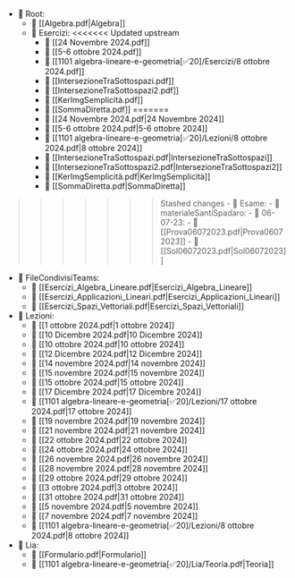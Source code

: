 - 📁 Root:
  - 📄 [[Algebra.pdf|Algebra]]
  - 📁 Esercizi:
<<<<<<< Updated upstream
    - 📄 [[24 Novembre 2024.pdf]]
    - 📄 [[5-6 ottobre 2024.pdf]]
    - 📄 [[1101 algebra-lineare-e-geometria[✅20]/Esercizi/8 ottobre 2024.pdf]]
    - 📄 [[IntersezioneTraSottospazi.pdf]]
    - 📄 [[IntersezioneTraSottospazi2.pdf]]
    - 📄 [[KerImgSemplicità.pdf]]
    - 📄 [[SommaDiretta.pdf]]
=======
    - 📄 [[24 Novembre 2024.pdf|24 Novembre 2024]]
    - 📄 [[5-6 ottobre 2024.pdf|5-6 ottobre 2024]]
    - 📄 [[1101 algebra-lineare-e-geometria[✅20]/Lezioni/8 ottobre 2024.pdf|8 ottobre 2024]]
    - 📄 [[IntersezioneTraSottospazi.pdf|IntersezioneTraSottospazi]]
    - 📄 [[IntersezioneTraSottospazi2.pdf|IntersezioneTraSottospazi2]]
    - 📄 [[KerImgSemplicità.pdf|KerImgSemplicità]]
    - 📄 [[SommaDiretta.pdf|SommaDiretta]]
>>>>>>> Stashed changes
    - 📁 Esame:
      - 📁 materialeSantiSpadaro:
        - 📁 06-07-23:
          - 📄 [[Prova06072023.pdf|Prova06072023]]
          - 📄 [[Sol06072023.pdf|Sol06072023]]
  - 📁 FileCondivisiTeams:
    - 📄 [[Esercizi_Algebra_Lineare.pdf|Esercizi_Algebra_Lineare]]
    - 📄 [[Esercizi_Applicazioni_Lineari.pdf|Esercizi_Applicazioni_Lineari]]
    - 📄 [[Esercizi_Spazi_Vettoriali.pdf|Esercizi_Spazi_Vettoriali]]
  - 📁 Lezioni:
    - 📄 [[1 ottobre 2024.pdf|1 ottobre 2024]]
    - 📄 [[10 Dicembre 2024.pdf|10 Dicembre 2024]]
    - 📄 [[10 ottobre 2024.pdf|10 ottobre 2024]]
    - 📄 [[12 Dicembre 2024.pdf|12 Dicembre 2024]]
    - 📄 [[14 novembre 2024.pdf|14 novembre 2024]]
    - 📄 [[15 novembre 2024.pdf|15 novembre 2024]]
    - 📄 [[15 ottobre 2024.pdf|15 ottobre 2024]]
    - 📄 [[17 Dicembre 2024.pdf|17 Dicembre 2024]]
    - 📄 [[1101 algebra-lineare-e-geometria[✅20]/Lezioni/17 ottobre 2024.pdf|17 ottobre 2024]]
    - 📄 [[19 novembre 2024.pdf|19 novembre 2024]]
    - 📄 [[21 novembre 2024.pdf|21 novembre 2024]]
    - 📄 [[22 ottobre 2024.pdf|22 ottobre 2024]]
    - 📄 [[24 ottobre 2024.pdf|24 ottobre 2024]]
    - 📄 [[26 novembre 2024.pdf|26 novembre 2024]]
    - 📄 [[28 novembre 2024.pdf|28 novembre 2024]]
    - 📄 [[29 ottobre 2024.pdf|29 ottobre 2024]]
    - 📄 [[3 ottobre 2024.pdf|3 ottobre 2024]]
    - 📄 [[31 ottobre 2024.pdf|31 ottobre 2024]]
    - 📄 [[5 novembre 2024.pdf|5 novembre 2024]]
    - 📄 [[7 novembre 2024.pdf|7 novembre 2024]]
    - 📄 [[1101 algebra-lineare-e-geometria[✅20]/Lezioni/8 ottobre 2024.pdf|8 ottobre 2024]]
  - 📁 Lia:
    - 📄 [[Formulario.pdf|Formulario]]
    - 📄 [[1101 algebra-lineare-e-geometria[✅20]/Lia/Teoria.pdf|Teoria]]